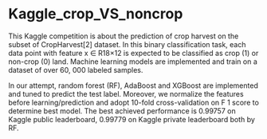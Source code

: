 # Kaggle_crop_VS_noncrop

This Kaggle competition is about the prediction of crop harvest on the subset of CropHarvest[2] dataset. In this binary classification task, each data point with feature x ∈ R18×12 is expected to be classified as crop (1) or non-crop (0) land. Machine learning models are implemented and train on a dataset of over 60, 000 labeled samples. 

In our attempt, random forest (RF), AdaBoost and XGBoost are implemented and tuned to predict the test label. Moreover, we normalize the features before learning/prediction and adopt 10-fold cross-validation on F 1 score to determine best model. The best achieved performance is 0.99757 on Kaggle public leaderboard, 0.99779 on Kaggle private leaderboard both by RF.

